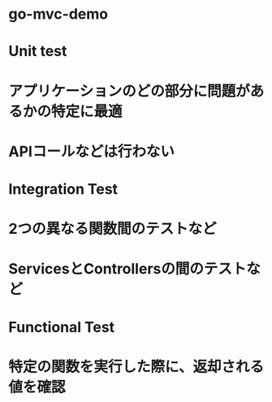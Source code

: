 # go-mvc-demo

# Unit test
# アプリケーションのどの部分に問題があるかの特定に最適
# APIコールなどは行わない

# Integration Test
# 2つの異なる関数間のテストなど
# ServicesとControllersの間のテストなど

# Functional Test
# 特定の関数を実行した際に、返却される値を確認
